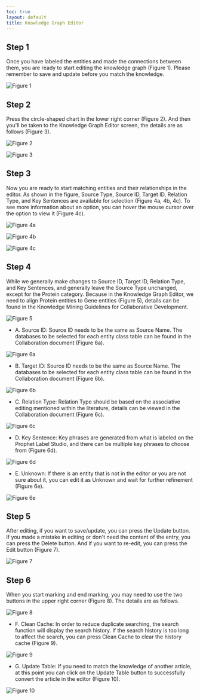 ```yaml
---
toc: true
layout: default
title: Knowledge Graph Editor
---
```


## Step 1

Once you have labeled the entities and made the connections between them, you are ready to start editing the knowledge graph (Figure 1). Please remember to save and update before you match the knowledge.

![Figure 1](./assets/kge/kge-1.png)

## Step 2

Press the circle-shaped chart in the lower right corner (Figure 2). And then you'll be taken to the Knowledge Graph Editor screen, the details are as follows (Figure 3).

![Figure 2](./assets/kge/kge-2.png)

![Figure 3](./assets/kge/kge-3.png)

## Step 3

Now you are ready to start matching entities and their relationships in the editor. As shown in the figure, Source Type, Source ID, Target ID, Relation Type, and Key Sentences are available for selection (Figure 4a, 4b, 4c). To see more information about an option, you can hover the mouse cursor over the option to view it (Figure 4c).

![Figure 4a](./assets/kge/kge-4a.png)

![Figure 4b](./assets/kge/kge-4b.png)

![Figure 4c](./assets/kge/kge-4c.png)

## Step 4

While we generally make changes to Source ID, Target ID, Relation Type, and Key Sentences, and generally leave the Source Type unchanged, except for the Protein category. Because in the Knowledge Graph Editor, we need to align Protein entities to Gene entities (Figure 5), details can be found in the Knowledge Mining Guidelines for Collaborative Development.

![Figure 5](./assets/kge/kge-5.png)

- A. Source ID: Source ID needs to be the same as Source Name. The databases to be selected for each entity class table can be found in the Collaboration document (Figure 6a).

![Figure 6a](./assets/kge/kge-6a.png)

- B. Target ID: Source ID needs to be the same as Source Name. The databases to be selected for each entity class table can be found in the Collaboration document (Figure 6b).

![Figure 6b](./assets/kge/kge-6b.png)

- C. Relation Type: Relation Type should be based on the associative editing mentioned within the literature, details can be viewed in the Collaboration document (Figure 6c).

![Figure 6c](./assets/kge/kge-6c.png)

- D. Key Sentence: Key phrases are generated from what is labeled on the Prophet Label Studio, and there can be multiple key phrases to choose from (Figure 6d).

![Figure 6d](./assets/kge/kge-6d.png)

- E. Unknown: If there is an entity that is not in the editor or you are not sure about it, you can edit it as Unknown and wait for further refinement (Figure 6e).

![Figure 6e](./assets/kge/kge-6e.png)

## Step 5

After editing, if you want to save/update, you can press the Update button. If you made a mistake in editing or don't need the content of the entry, you can press the Delete button. And if you want to re-edit, you can press the Edit button (Figure 7).

![Figure 7](./assets/kge/kge-7.png)

## Step 6

When you start marking and end marking, you may need to use the two buttons in the upper right corner (Figure 8). The details are as follows.

![Figure 8](./assets/kge/kge-8.png)

- F. Clean Cache: In order to reduce duplicate searching, the search function will display the search history. If the search history is too long to affect the search, you can press Clean Cache to clear the history cache (Figure 9).

![Figure 9](./assets/kge/kge-9.png)

- G. Update Table: If you need to match the knowledge of another article, at this point you can click on the Update Table button to successfully convert the article in the editor (Figure 10).

![Figure 10](./assets/kge/kge-10.png)